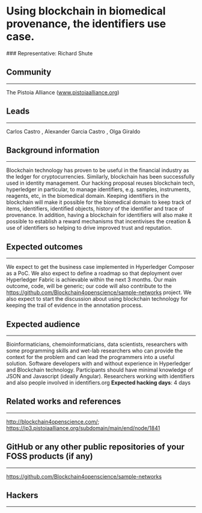 # Using blockchain in biomedical provenance, the identifiers use case.

### Representative: Richard Shute

## Community
---

The Pistoia Alliance (www.pistoiaalliance.org)

## Leads
---
Carlos Castro , Alexander Garcia Castro , Olga Giraldo 

## Background information
---
Blockchain technology has proven to be useful in the financial industry as the ledger for cryptocurrencies. Similarly, blockchain has been successfully used in identity management. Our hacking proposal reuses blockchain tech, hyperledger in particular, to manage identifiers, e.g. samples, instruments, reagents, etc, in the biomedical domain. Keeping identifiers in the blockchain will make it possible for the biomedical domain to keep track of items, identifiers, identified objects, history of the identifier and trace of provenance. In addition, having a blockchain for identifiers will also make it possible to establish a reward mechanisms that incentivises the creation & use of identifiers so helping to drive improved trust and reputation.

## Expected outcomes
---

We expect to get the business case implemented in Hyperledger Composer as a PoC. We also expect to define a roadmap so that deployment over Hyperledger Fabric is achievable within the next 3 months. Our main outcome, code, will be generic; our code will also contribute to the https://github.com/Blockchain4openscience/sample-networks project. We also expect to start the discussion about using blockchain technology for keeping the trail of evidence in the annotation process.  

## Expected audience
---

Bioinformaticians, chemoinformaticians, data scientists, researchers with some programming skills and wet-lab researchers who can provide the context for the problem and can lead the programmers into a useful solution. Software developers with and without experience in Hyperledger and Blockchain technology. Participants should have minimal knowledge of JSON and Javascript (ideally Angular). Researchers working with identifiers and also people involved in identifiers.org 
**Expected hacking days**: 4 days

## Related works and references
---

http://blockchain4openscience.com/; https://ip3.pistoiaalliance.org/subdomain/main/end/node/1841

## GitHub or any other public repositories of your FOSS products (if any)
---

https://github.com/Blockchain4openscience/sample-networks

## Hackers
---


